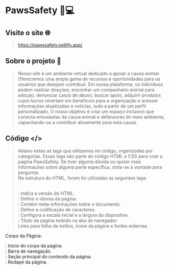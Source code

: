 # PawsSafety 🐾💻
## Visite o site 🌐
> https://pawssafety.netlify.app/

## Sobre o projeto 📜
> Nosso site é um ambiente virtual dedicado a apoiar a causa animal. Oferecemos uma ampla gama de recursos e oportunidades para os usuários que desejam contribuir. Em nossa plataforma, os indivíduos podem realizar doações, encontrar um companheiro animal para adoção, denunciar casos de abuso, buscar apoio, adquirir produtos cujos lucros revertam em benefícios para a organização e acessar informações atualizadas e notícias, tudo a partir de um perfil personalizado. O nosso objetivo é criar um espaço inclusivo que conecta entusiastas da causa animal e defensores do meio ambiente, capacitando-os a contribuir ativamente para esta causa.

## Código </>
> Abaixo estão as tags que utilizamos no código, organizadas por categorias. Essas tags são parte do código HTML e CSS para criar a página PawsSafety. Se tiver alguma dúvida ou quiser mais informações sobre alguma parte específica, sinta-se à vontade para perguntar.<br />
> Na estrutura do HTML, foram foi utilizadas as seguintes tags:<br /><br />
> <!DOCTYPE html>: Indica a versão do HTML.<br />
> <html lang="pt-BR">: Define o idioma da página.<br />
> <head>: Contém meta-informações sobre o documento.<br />
> <meta charset="UTF-8">: Define a codificação de caracteres.<br />
> <meta name="viewpoint" content="width=device=width, inicial-scale-1,0">: Configura a escala inicial e a largura do dispositivo.<br />
> <title>PawsSafety</title>: Título da página exibido na aba do navegador.<br />
> Links para folha de estilos, ícone da página e fontes externas.<br />

Corpo da Página:

<body>: Início do corpo da página.
<section class="menu">: Barra de navegação.
<section class="corpoh">: Seção principal do conteúdo da página.
<section class="rodape">: Rodapé da página.
<script>: Script JavaScript para tornar o menu fixo ao rolar.
CSS:
Configurações de Cores:

:root: Define variáveis para as cores utilizadas no site.
Estilos Gerais:

body: Estilos gerais aplicados ao corpo da página.
.menu: Estilos para a barra de navegação.
.menu-fixo: Estilos adicionais para o menu fixo.
Estilos específicos para links, logotipo, ícone de usuário, etc.
Estilos para as Seções:

Estilos específicos para diferentes seções do site (corpo, corpoh, corpocont, corposobre).
Utilização de bordas arredondadas e margens.
Estilos para Textos e Botões:

Definições de fontes, sombras, cores, etc.
Estilos específicos para os botões "Saiba Mais", "Quero Ajudar", etc.
Estilos para o Rodapé:

Estilos aplicados ao rodapé, como cor de fundo e texto.
Estilos para Imagens e Posicionamento:

Estilos aplicados às imagens, como bordas arredondadas e posicionamento absoluto.
Estilos para Responsividade:

Algumas configurações para tornar a página responsiva.
Comentários Adicionais:
JavaScript para Menu Fixo:
Explicação do script JavaScript que torna o menu fixo ao rolar a página.
Lembre-se de que os comentários podem ser ajustados conforme necessário e conforme novos elementos ou estilos são adicionados ao seu código.
